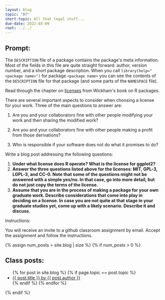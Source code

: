 ```yaml
---
layout: blog
topic: "07"
short-topic: All that legal stuff...
due-date: 2022-03-09
root: ../../
---
```


## Prompt:

The `DESCRIPTION` file of a package contains the package's meta information. Most of the fields in this file are quite straight forward: author, version number, and a short package description. When you call `library(help="<package name>")` for  package `<package name>` you can see the contents of the `DESCRIPTION` file for that package (and some parts of the `NAMESPACE` file).

Read through the chapter on [licenses](https://r-pkgs.org/license.html) from Wickham's book on R packages. 

There are several important aspects to consider when choosing a license for your work. 
Three of the main questions to answer are: 

1. Are you and your collaborators fine with other people modifying your work and then sharing the modified work?

2. Are you and your collaborators fine with other people making a profit from those derivations?

3. Who is responsible if your software does not do what it promises to do?


Write a blog post addressing the following questions: 

1. **Under what license does R operate? What is the license for ggplot2?**
2. **Answer the three questions listed above for the licenses: MIT, GPL-3,  LGPL-3, and CC-0. Note that some of the questions might not be answered with a simple yes/no. In that case, go into more detail, but do not just copy the terms of the license.**
3. **Assume that you are in the process of making a package for your own graduate work. Describe considerations that come into play in deciding on a license. In case you are not quite at that stage in your graduate studies yet, come up with a likely scenario. Describe it and discuss.**

Instructions:

You will receive an invite to a github classroom assignment by email. 
Accept the assignment and follow the instructions.



{% assign num_posts = site.blog | size %}
{% if num_posts > 0 %}
## Class posts:

<ul>
{% for post in site.blog %}
  {% if page.topic == post.topic %}
  <li><a href="{{ post.url }}">{{ post.title }} by {{ post.author }}</a></li>
  {% endif %}
{% endfor %}
</ul>
{% endif %}
